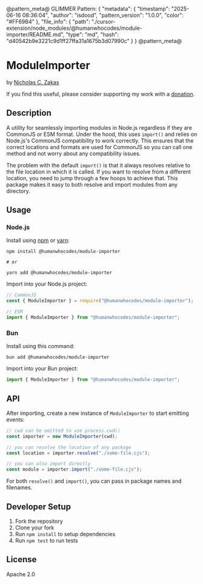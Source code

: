 @pattern_meta@
GLIMMER Pattern:
{
  "metadata": {
    "timestamp": "2025-06-16 08:36:04",
    "author": "isdood",
    "pattern_version": "1.0.0",
    "color": "#FF69B4"
  },
  "file_info": {
    "path": "./cursor-extension/node_modules/@humanwhocodes/module-importer/README.md",
    "type": "md",
    "hash": "d40542b9e3221c9d1ff27ffa31a1675b3d07990c"
  }
}
@pattern_meta@

# ModuleImporter

by [Nicholas C. Zakas](https://humanwhocodes.com)

If you find this useful, please consider supporting my work with a [donation](https://humanwhocodes.com/donate).

## Description

A utility for seamlessly importing modules in Node.js regardless if they are CommonJS or ESM format. Under the hood, this uses `import()` and relies on Node.js's CommonJS compatibility to work correctly. This ensures that the correct locations and formats are used for CommonJS so you can call one method and not worry about any compatibility issues.

The problem with the default `import()` is that it always resolves relative to the file location in which it is called. If you want to resolve from a different location, you need to jump through a few hoops to achieve that. This package makes it easy to both resolve and import modules from any directory.

## Usage

### Node.js

Install using [npm][npm] or [yarn][yarn]:

```
npm install @humanwhocodes/module-importer

# or

yarn add @humanwhocodes/module-importer
```

Import into your Node.js project:

```js
// CommonJS
const { ModuleImporter } = require("@humanwhocodes/module-importer");

// ESM
import { ModuleImporter } from "@humanwhocodes/module-importer";
```

### Bun

Install using this command:

```
bun add @humanwhocodes/module-importer
```

Import into your Bun project:

```js
import { ModuleImporter } from "@humanwhocodes/module-importer";
```

## API

After importing, create a new instance of `ModuleImporter` to start emitting events:

```js
// cwd can be omitted to use process.cwd()
const importer = new ModuleImporter(cwd);

// you can resolve the location of any package
const location = importer.resolve("./some-file.cjs");

// you can also import directly
const module = importer.import("./some-file.cjs");
```

For both `resolve()` and `import()`, you can pass in package names and filenames.

## Developer Setup

1. Fork the repository
2. Clone your fork
3. Run `npm install` to setup dependencies
4. Run `npm test` to run tests

## License

Apache 2.0

[npm]: https://npmjs.com/
[yarn]: https://yarnpkg.com/
